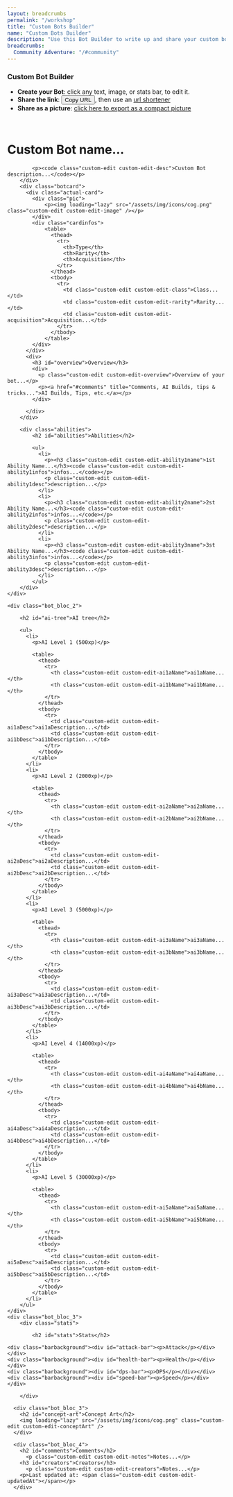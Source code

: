```yaml
---
layout: breadcrumbs
permalink: "/workshop"
title: "Custom Bots Builder"
name: "Custom Bots Builder"
description: "Use this Bot Builder to write up and share your custom bots!"
breadcrumbs:
  Community Adventure: "/#community"
---
```


<style type="text/css">
    .botcard {
        border-radius: 10px;
        width: 240px;
        display: flex;
        flex-direction: column;
        margin: 0 auto;
    }
    .actual-card{
      margin-bottom: 20px;
    }
    .pic {
    background: linear-gradient(160deg, #1b1a6b 50%, cyan);
}
    .cardinfos {
        background: #246eff;
    }
    .cardinfos * {
        font-weight: 1000;
    }
    
    .cardinfos table {
        overflow-x: hidden;
        margin: 0px;
    }
    .bot_bloc_4{
      width: 100%;
    }
        #clipboard {
            background-color: transparent;
            color: transparent;
            border: none;
            padding: none;
            }
        .barbackground {
            background-color: beige;
            padding: 0px;
            margin: 2px 0px 3px 0px;
            height: 20px;
            max-width: 320px;
            border-radius: 10px;
        }
        #dps-bar, #health-bar, #speed-bar, #attack-bar {
            padding: 0px;
            margin: 0px;
            height: 20px;
            background-image: linear-gradient(to right, blue, rgb(50, 50, 95));
            border-radius: 10px;
        }
        #dps-bar > p , #health-bar > p, #speed-bar > p, #attack-bar > p {
            color: rgb(174, 240, 200);
            font-weight: bold;
            margin: 0px;
            padding: 1px 0px 0px 10px;
        }
</style>

<h3>Custom Bot Builder</h3>
<div>
  <ul>
    <li><strong>Create your Bot</strong>: click any text, image, or stats bar, to edit it.</li>
    <li><strong>Share the link</strong>: <button onclick="copyClipboard()">Copy URL</button>, then use an <a href="https://tinyurl.com/">url shortener</a></li>
    <li><strong>Share as a picture</strong>: <a href="/workshop-export">click here to export as a compact picture</a></li>
  </ul>
  <input id="clipboard" type="text" readonly="">
</div>

<div class="bot-infos">
    <div class="bot_bloc_1">
        <div class="intro">
            <h1 class="custom-edit custom-edit-name">Custom Bot name...</h1>

            <p><code class="custom-edit custom-edit-desc">Custom Bot description...</code></p>
        </div>
        <div class="botcard">
          <div class="actual-card">
            <div class="pic">
                <p><img loading="lazy" src="/assets/img/icons/cog.png" class="custom-edit custom-edit-image" /></p>
            </div>
            <div class="cardinfos">
                <table>
                  <thead>
                    <tr>
                      <th>Type</th>
                      <th>Rarity</th>
                      <th>Acquisition</th>
                    </tr>
                  </thead>
                  <tbody>
                    <tr>
                      <td class="custom-edit custom-edit-class">Class...</td>
                      <td class="custom-edit custom-edit-rarity">Rarity...</td>
                      <td class="custom-edit custom-edit-acquisition">Acquisition...</td>
                    </tr>
                  </tbody>
                </table>
            </div>
          </div>
          <div>
            <h3 id="overview">Overview</h3>
            <div>
              <p class="custom-edit custom-edit-overview">Overview of your bot...</p>
              <p><a href="#comments" title="Comments, AI Builds, tips & tricks...">AI Builds, Tips, etc.</a></p>
            </div>

          </div>
        </div>

        <div class="abilities">
            <h2 id="abilities">Abilities</h2>

            <ul>
              <li>
                <p><h3 class="custom-edit custom-edit-ability1name">1st Ability Name...</h3><code class="custom-edit custom-edit-ability1infos">infos...</code></p>
                <p class="custom-edit custom-edit-ability1desc">description...</p>
              </li>
              <li>
                <p><h3 class="custom-edit custom-edit-ability2name">2st Ability Name...</h3><code class="custom-edit custom-edit-ability2infos">infos...</code></p>
                <p class="custom-edit custom-edit-ability2desc">description...</p>
              </li>
              <li>
                <p><h3 class="custom-edit custom-edit-ability3name">3st Ability Name...</h3><code class="custom-edit custom-edit-ability3infos">infos...</code></p>
                <p class="custom-edit custom-edit-ability3desc">description...</p>
              </li>
            </ul>
        </div>
    </div>

    <div class="bot_bloc_2">

        <h2 id="ai-tree">AI tree</h2>

        <ul>
          <li>
            <p>AI Level 1 (500xp)</p>

            <table>
              <thead>
                <tr>
                  <th class="custom-edit custom-edit-ai1aName">ai1aName...</th>
                  <th class="custom-edit custom-edit-ai1bName">ai1bName...</th>
                </tr>
              </thead>
              <tbody>
                <tr>
                  <td class="custom-edit custom-edit-ai1aDesc">ai1aDescription...</td>
                  <td class="custom-edit custom-edit-ai1bDesc">ai1bDescription...</td>
                </tr>
              </tbody>
            </table>
          </li>
          <li>
            <p>AI Level 2 (2000xp)</p>

            <table>
              <thead>
                <tr>
                  <th class="custom-edit custom-edit-ai2aName">ai2aName...</th>
                  <th class="custom-edit custom-edit-ai2bName">ai2bName...</th>
                </tr>
              </thead>
              <tbody>
                <tr>
                  <td class="custom-edit custom-edit-ai2aDesc">ai2aDescription...</td>
                  <td class="custom-edit custom-edit-ai2bDesc">ai2bDescription...</td>
                </tr>
              </tbody>
            </table>
          </li>
          <li>
            <p>AI Level 3 (5000xp)</p>

            <table>
              <thead>
                <tr>
                  <th class="custom-edit custom-edit-ai3aName">ai3aName...</th>
                  <th class="custom-edit custom-edit-ai3bName">ai3bName...</th>
                </tr>
              </thead>
              <tbody>
                <tr>
                  <td class="custom-edit custom-edit-ai3aDesc">ai3aDescription...</td>
                  <td class="custom-edit custom-edit-ai3bDesc">ai3bDescription...</td>
                </tr>
              </tbody>
            </table>
          </li>
          <li>
            <p>AI Level 4 (14000xp)</p>

            <table>
              <thead>
                <tr>
                  <th class="custom-edit custom-edit-ai4aName">ai4aName...</th>
                  <th class="custom-edit custom-edit-ai4bName">ai4bName...</th>
                </tr>
              </thead>
              <tbody>
                <tr>
                  <td class="custom-edit custom-edit-ai4aDesc">ai4aDescription...</td>
                  <td class="custom-edit custom-edit-ai4bDesc">ai4bDescription...</td>
                </tr>
              </tbody>
            </table>
          </li>
          <li>
            <p>AI Level 5 (30000xp)</p>

            <table>
              <thead>
                <tr>
                  <th class="custom-edit custom-edit-ai5aName">ai5aName...</th>
                  <th class="custom-edit custom-edit-ai5bName">ai5bName...</th>
                </tr>
              </thead>
              <tbody>
                <tr>
                  <td class="custom-edit custom-edit-ai5aDesc">ai5aDescription...</td>
                  <td class="custom-edit custom-edit-ai5bDesc">ai5bDescription...</td>
                </tr>
              </tbody>
            </table>
          </li>
        </ul>
    </div>
    <div class="bot_bloc_3">
        <div class="stats">
            
            <h2 id="stats">Stats</h2>
            
    <div class="barbackground"><div id="attack-bar"><p>Attack</p></div></div>
    <div class="barbackground"><div id="health-bar"><p>Health</p></div></div>   
    <div class="barbackground"><div id="dps-bar"><p>DPS</p></div></div> 
    <div class="barbackground"><div id="speed-bar"><p>Speed</p></div></div>

        </div>

      <div class="bot_bloc_3">
        <h2 id="concept-art">Concept Art</h2>
        <img loading="lazy" src="/assets/img/icons/cog.png" class="custom-edit custom-edit-conceptArt" />
      </div>

      <div class="bot_bloc_4">
        <h2 id="comments">Comments</h2>
          <p class="custom-edit custom-edit-notes">Notes...</p>
        <h3 id="creators">Creators</h3>
          <p class="custom-edit custom-edit-creators">Notes...</p>
        <p>Last updated at: <span class="custom-edit custom-edit-updatedAt"></span></p>
      </div>
</div>


<script type="text/javascript">

    // global state with all the updated values. Serialized/b64 encoded into the anchor.
    var gState = {
        'updatedAt': "",
        'name': "Bot Name...",
        'desc': "Click to edit the description..."
    };

    // Do we have an anchor already?
    var anchor = document.location.hash;
    if (anchor){
        // If yes, get the app state out of it
        gState = extractFromAnchor(anchor);
        console.log(gState);
    }
    // then initialize the app with it
    initFromState(gState);
    initButtonsInputs();

    function initButtonsInputs(){
        document.querySelectorAll('.custom-edit').forEach(($el) => $el.onclick = clickToEdit);
        document.querySelector('.custom-edit-image').onclick = editImageUrl;
        document.querySelector('.custom-edit-conceptArt').onclick = editConceptUrl;
    }

    function editImageUrl(){
        var $img = document.querySelector('.custom-edit-image'); 
        var response = prompt("Edit the image URL", $img.src);
        response = (response === null)? $img.src : response;
        $img.src = response;
        updateState('image', response);
    }
    function editConceptUrl(){
        var $img = document.querySelector('.custom-edit-conceptArt'); 
        var response = prompt("Edit the concept art image URL", $img.src);
        response = (response === null)? $img.src : response;
        $img.src = response;
        updateState('conceptArt', response);
    }
    function clickToEdit(e){
        var $el = e.target;
        var editedFieldId = getCustomEditId($el);
        var response = prompt("Edit the field: "+editedFieldId, $el.innerText);
        response = (response === null)? $el.innerText : response;
        response = (response.match(/^\s*$/)?.length)? "click to edit..." : response;
        var newFieldValue = response;
        $el.innerText = newFieldValue;
        updateState(editedFieldId, newFieldValue);
    }
    function updateState(id, val){
        gState[id] = val;
        gState['updatedAt'] = new Date().toString();
        document.querySelector('.custom-edit-updatedAt').innerText = gState['updatedAt'];
        exportState();
    }

    function getCustomEditId($el){
        return Array.from($el.classList).filter((className) => className.startsWith('custom-edit-'))[0].slice('custom-edit-'.length)
    }


    function exportState(){
        // we do the reverse than in extractFromAnchor()
        var data = JSON.stringify(gState);
        var encoded = btoa(data);
        var anchor = '#'+encoded;
        // update the anchor
        document.location.hash = anchor;
    }


    function extractFromAnchor(anchor){
        // remove the #
        var data = anchor.slice(1);
        // the data will be base64-encoded to avoid special characters issues
        var decoded = atob(data) 
        // let's assume we serialize the data as json
        return JSON.parse(decoded);
    }


    // paste all the values from the url into the page
    function initFromState(state){
        document.querySelectorAll('.custom-edit').forEach( ($el) => {
            var fieldId = getCustomEditId($el);
            if (fieldId in gState){
                $el.innerText = gState[fieldId];
            }
        })
        if ('image' in gState) document.querySelector('.custom-edit-image').src = gState['image'];
        if ('conceptArt' in gState) document.querySelector('.custom-edit-conceptArt').src = gState['conceptArt'];
    }
  function copyClipboard(text) {
        document.getElementById("clipboard").value = window.location.href
        clipboard.focus()
        clipboard.select()
        document.execCommand('copy')
        alert("Copied!")
        }

        function clickInputs(){
            document.querySelector('#attack-bar p').onclick = attackProgress;
            document.querySelector('#health-bar p').onclick = healthProgress;
            document.querySelector('#dps-bar p').onclick = dpsProgress;
            document.querySelector('#speed-bar p').onclick = speedProgress
        }
        clickInputs();

        function attackProgress(text) {
            var attackInput = window.prompt('Type your bot attack in a 1 to 100 range')
            if (attackInput >= 0 && attackInput <= 100) {
            attackInput = attackInput
            } else {
            attackInput = 100
            window.alert('Error: input must be a number between 0 and 100')
            }
            var $attackBar = document.querySelector('#attack-bar')
            $attackBar.style.width = attackInput + '%'
        }

        function dpsProgress(text) {
            var dpsInput = window.prompt('Type your bot dps in a 1 to 100 range');
            if (dpsInput >= 0 && dpsInput <= 100) {
            dpsInput = dpsInput
            } else {
            dpsInput = 100
            window.alert('Error: input must be a number between 0 and 100')
            }
            var $dpsBar = document.querySelector('#dps-bar');
            $dpsBar.style.width = dpsInput + '%';
        }

        function healthProgress(text) {
            var healthInput = window.prompt('Type your bot health in a 1 to 100 range');
            if (healthInput >= 0 && healthInput <= 100) {
            healthInput = healthInput 
            } else {
            healthInput = 100
            window.alert('Error: input must be a number between 0 and 100')
            }
            var $healthBar = document.querySelector('#health-bar');
            $healthBar.style.width = healthInput + '%';
        }

        function speedProgress(text){
            var speedInput = window.prompt('Type your bot speed in a 1 to 100 range');
            if (speedInput >= 0 && speedInput <= 100) {
            speedInput = speedInput 
            } else {
            speedInput = 100
            window.alert('Error: input must be a number between 0 and 100')
            }
            var $speedBar = document.querySelector('#speed-bar');
            $speedBar.style.width = speedInput + '%';
        }
</script>

  
